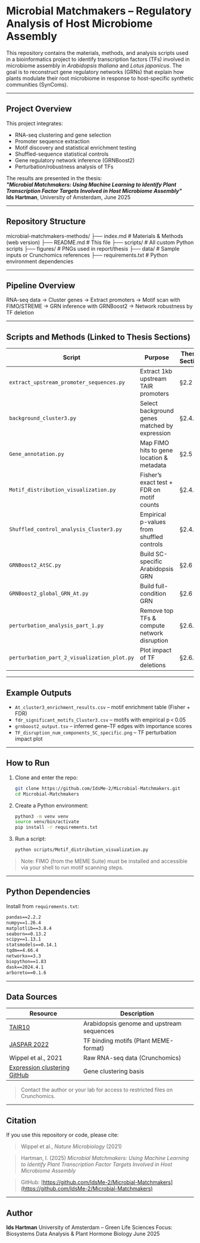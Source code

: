 # Microbial Matchmakers – Regulatory Analysis of Host Microbiome Assembly

This repository contains the materials, methods, and analysis scripts used in a bioinformatics project to identify transcription factors (TFs) involved in microbiome assembly in *Arabidopsis thaliana* and *Lotus japonicus*. The goal is to reconstruct gene regulatory networks (GRNs) that explain how plants modulate their root microbiome in response to host-specific synthetic communities (SynComs).

---

## Project Overview

This project integrates:
- RNA-seq clustering and gene selection
- Promoter sequence extraction
- Motif discovery and statistical enrichment testing
- Shuffled-sequence statistical controls
- Gene regulatory network inference (GRNBoost2)
- Perturbation/robustness analysis of TFs

The results are presented in the thesis:  
**_"Microbial Matchmakers: Using Machine Learning to Identify Plant Transcription Factor Targets Involved in Host Microbiome Assembly"_**  
**Ids Hartman**, University of Amsterdam, June 2025

---

## Repository Structure



microbial-matchmakers-methods/
├── index.md                      # Materials & Methods (web version)
├── README.md                     # This file
├── scripts/                      # All custom Python scripts
├── figures/                      # PNGs used in report/thesis
├── data/                         # Sample inputs or Crunchomics references
├── requirements.txt              # Python environment dependencies


---

## Pipeline Overview


RNA-seq data → Cluster genes → Extract promoters → Motif scan with FIMO/STREME → GRN inference with GRNBoost2 → Network robustness by TF deletion


---

## Scripts and Methods (Linked to Thesis Sections)

| Script | Purpose | Thesis Section |
|--------|---------|----------------|
| `extract_upstream_promoter_sequences.py` | Extract 1kb upstream TAIR promoters | §2.2 |
| `background_cluster3.py` | Select background genes matched by expression | §2.4.1 |
| `Gene_annotation.py` | Map FIMO hits to gene location & metadata | §2.5 |
| `Motif_distribution_visualization.py` | Fisher’s exact test + FDR on motif counts | §2.4.3 |
| `Shuffled_control_analysis_Cluster3.py` | Empirical p-values from shuffled controls | §2.4.4 |
| `GRNBoost2_AtSC.py` | Build SC-specific Arabidopsis GRN | §2.6 |
| `GRNBoost2_global_GRN_At.py` | Build full-condition GRN | §2.6 |
| `perturbation_analysis_part_1.py` | Remove top TFs & compute network disruption | §2.6.4 |
| `perturbation_part_2_visualization_plot.py` | Plot impact of TF deletions | §2.6.4 |

---

## Example Outputs

- `At_cluster3_enrichment_results.csv` – motif enrichment table (Fisher + FDR)
- `fdr_significant_motifs_Cluster3.csv` – motifs with empirical p < 0.05
- `grnboost2_output.tsv` – inferred gene–TF edges with importance scores
- `TF_disruption_num_components_SC_specific.png` – TF perturbation impact plot

---

## How to Run

1. Clone and enter the repo:
   ```bash
   git clone https://github.com/IdsMe-2/Microbial-Matchmakers.git
   cd Microbial-Matchmakers

2. Create a Python environment:

   ```bash
   python3 -m venv venv
   source venv/bin/activate
   pip install -r requirements.txt
   ```

3. Run a script:

   ```bash
   python scripts/Motif_distribution_visualization.py
   ```

> Note: FIMO (from the MEME Suite) must be installed and accessible via your shell to run motif scanning steps.

---

## Python Dependencies

Install from `requirements.txt`:

```txt
pandas==2.2.2
numpy==1.26.4
matplotlib==3.8.4
seaborn==0.13.2
scipy==1.13.1
statsmodels==0.14.1
tqdm==4.66.4
networkx==3.3
biopython==1.83
dask==2024.4.1
arboreto==0.1.6
```

---

## Data Sources

| Resource                                                                                      | Description                               |
| --------------------------------------------------------------------------------------------- | ----------------------------------------- |
| [TAIR10](https://www.arabidopsis.org/)                                                        | Arabidopsis genome and upstream sequences |
| [JASPAR 2022](https://jaspar.genereg.net/)                                                    | TF binding motifs (Plant MEME-format)     |
| Wippel et al., 2021                                                                           | Raw RNA-seq data (Crunchomics)            |
| [Expression clustering GitHub](https://github.com/YulongNiu/MPIPZ_Kathrin_Persistence_RNASeq) | Gene clustering basis                     |

> Contact the author or your lab for access to restricted files on Crunchomics.

---

## Citation

If you use this repository or code, please cite:

> Wippel et al., *Nature Microbiology* (2021)

> Hartman, I. (2025) *Microbial Matchmakers: Using Machine Learning to Identify Plant Transcription Factor Targets Involved in Host Microbiome Assembly*

> GitHub: [https://github.com/IdsMe-2/Microbial-Matchmakers](https://github.com/IdsMe-2/Microbial-Matchmakers)

---

## Author

**Ids Hartman**
University of Amsterdam – Green Life Sciences
Focus: Biosystems Data Analysis & Plant Hormone Biology
June 2025

